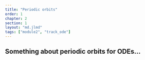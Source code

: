 ```yaml
---
title: "Periodic orbits"
order: 1
chapter: 2
section: 1
layout: "md.jlmd"
tags: ["module2", "track_ode"]
---
```


## Something about periodic orbits for ODEs...
